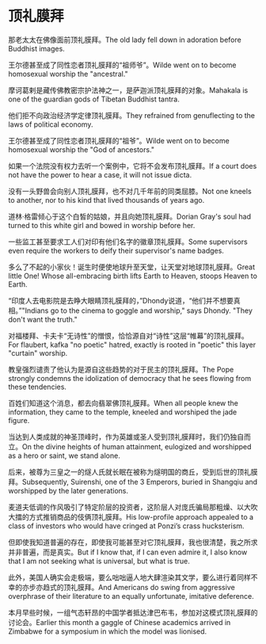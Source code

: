 # 顶礼膜拜

<p><span class="chinese">那老太太在佛像面前顶礼膜拜。</span><span class="english">The old lady fell down in adoration before Buddhist images.</span></p>

<p><span class="chinese">王尔德甚至成了同性恋者顶礼膜拜的“祖师爷”。</span><span class="english">Wilde went on to become homosexual worship the "ancestral."</span></p>

<p><span class="chinese">摩诃葛剌是藏传佛教密宗护法神之一，是萨迦派顶礼膜拜的对象。</span><span class="english">Mahakala is one of the guardian gods of Tibetan Buddhist tantra.</span></p>

<p><span class="chinese">他们拒不向政治经济学定律顶礼膜拜。</span><span class="english">They refrained from genuflecting to the laws of political economy.</span></p>

<p><span class="chinese">王尔德甚至成了同性恋者顶礼膜拜的“祖爷”。</span><span class="english">Wilde went on to become homosexual worship the "God of ancestors."</span></p>

<p><span class="chinese">如果一个法院没有权力去听一个案例中，它将不会发布顶礼膜拜。</span><span class="english">If a court does not have the power to hear a case, it will not issue dicta.</span></p>

<p><span class="chinese">没有一头野兽会向别人顶礼膜拜，也不对几千年前的同类屈膝。</span><span class="english">Not one kneels to another, nor to his kind that lived thousands of years ago.</span></p>

<p><span class="chinese">道林·格雷倾心于这个白皙的姑娘，并且向她顶礼膜拜。</span><span class="english">Dorian Gray's soul had turned to this white girl and bowed in worship before her.</span></p>

<p><span class="chinese">一些监工甚至要求工人们对印有他们名字的徽章顶礼膜拜。</span><span class="english">Some supervisors even require the workers to deify their supervisor's name badges.</span></p>

<p><span class="chinese">多么了不起的小家伙！诞生时便使地球升至天堂，让天堂对地球顶礼膜拜。</span><span class="english">Great little One! Whose all-embracing birth lifts Earth to Heaven, stoops Heaven to Earth.</span></p>

<p><span class="chinese">“印度人去电影院是去睁大眼睛顶礼膜拜的，”Dhondy说道，“他们并不想要真相。”</span><span class="english">"Indians go to the cinema to goggle and worship," says Dhondy. "They don't want the truth."</span></p>

<p><span class="chinese">对福楼拜、卡夫卡“无诗性”的憎恨，恰恰源自对“诗性”这层“帷幕”的顶礼膜拜。</span><span class="english">For flaubert, kafka "no poetic" hatred, exactly is rooted in "poetic" this layer "curtain" worship.</span></p>

<p><span class="chinese">教皇强烈谴责了他认为是源自这些趋势的对于民主的顶礼膜拜。</span><span class="english">The Pope strongly condemns the idolization of democracy that he sees flowing from these tendencies.</span></p>

<p><span class="chinese">百姓们知道这个消息，都去向翡翠佛顶礼膜拜。</span><span class="english">When all people knew the information, they came to the temple, kneeled and worshiped the jade figure.</span></p>

<p><span class="chinese">当达到人类成就的神圣顶峰时，作为英雄或圣人受到顶礼膜拜时，我们仍独自而立。</span><span class="english">On the divine heights of human attainment, eulogized and worshipped as a hero or saint, we stand alone.</span></p>

<p><span class="chinese">后来，被尊为三皇之一的燧人氏就长眠在被称为燧明国的商丘，受到后世的顶礼膜拜。</span><span class="english">Subsequently, Suirenshi, one of the 3 Emperors, buried in Shangqiu and worshipped by the later generations.</span></p>

<p><span class="chinese">麦道夫低调的作风吸引了特定阶层的投资者，这阶层人对庞氏骗局那粗燥、以大吹大擂的方式推销商品的伎俩顶礼膜拜。</span><span class="english">His low-profile approach appealed to a class of investors who would have cringed at Ponzi’s crass hucksterism.</span></p>

<p><span class="chinese">但即使我知道普遍的存在，即使我可能甚至对它顶礼膜拜，我也很清楚，我之所求并非普遍，而是真实。</span><span class="english">But if I know that, if I can even admire it, I also know that I am not seeking what is universal, but what is true.</span></p>

<p><span class="chinese">此外，美国人确实会走极端，要么咄咄逼人地大肆渲染其文学，要么进行着同样不幸的亦步亦趋式的顶礼膜拜。</span><span class="english">And Americans do swing from aggressive overphrase of their literature to an equally unfortunate, imitative deference.</span></p>

<p><span class="chinese">本月早些时候，一组气态轩昂的中国学者抵达津巴布韦，参加对这模式顶礼膜拜的讨论会。</span><span class="english">Earlier this month a gaggle of Chinese academics arrived in Zimbabwe for a symposium in which the model was lionised.</span></p>

